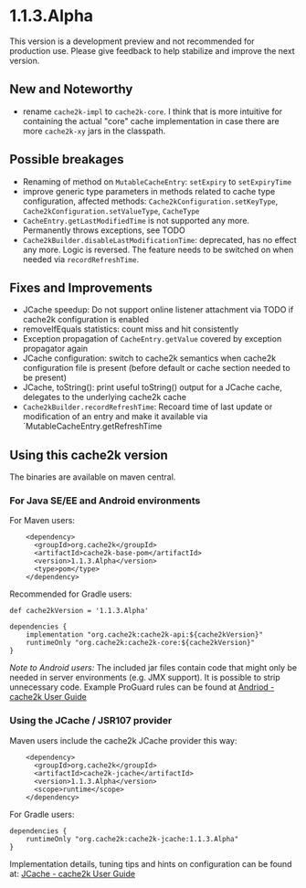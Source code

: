 # 1.1.3.Alpha

This version is a development preview and not recommended for production use. Please give feedback to help
stabilize and improve the next version.

## New and Noteworthy

- rename `cache2k-impl` to `cache2k-core`. I think that is more intuitive for containing the 
  actual "core" cache implementation in case there are more `cache2k-xy` jars in the classpath. 
  
## Possible breakages

- Renaming of method on `MutableCacheEntry`: `setExpiry` to `setExpiryTime`
- improve generic type parameters in methods related to cache type configuration, affected methods:
  `Cache2kConfiguration.setKeyType`, `Cache2kConfiguration.setValueType`, `CacheType`
- `CacheEntry.getLastModifiedTime` is not supported any more. Permanently throws exceptions, see TODO  
- `Cache2kBuilder.disableLastModificationTime`: deprecated, has no effect any more. 
  Logic is reversed. The feature needs to be switched on when needed via `recordRefreshTime`. 
  
## Fixes and Improvements

- JCache speedup: Do not support online listener attachment via TODO if cache2k configuration is enabled
- removeIfEquals statistics: count miss and hit consistently
- Exception propagation of `CacheEntry.getValue` covered by exception propagator again
- JCache configuration: switch to cache2k semantics when cache2k configuration file is present 
  (before default or cache section needed to be present)
- JCache, toString(): print useful toString() output for a JCache cache, delegates to the underlying cache2k cache 
- `Cache2kBuilder.recordRefreshTime`: Recoard time of last update or modification of an entry and make it
  available via `MutableCacheEntry.getRefreshTime  
  
  
## Using this cache2k version

The binaries are available on maven central.

### For Java SE/EE and Android environments

For Maven users:

````
    <dependency>
      <groupId>org.cache2k</groupId>
      <artifactId>cache2k-base-pom</artifactId>
      <version>1.1.3.Alpha</version>
      <type>pom</type>
    </dependency>
````

Recommended for Gradle users:

````
def cache2kVersion = '1.1.3.Alpha'

dependencies {
    implementation "org.cache2k:cache2k-api:${cache2kVersion}"
    runtimeOnly "org.cache2k:cache2k-core:${cache2kVersion}"
}
````

_Note to Android users:_ The included jar files contain code that might only be needed in server environments (e.g. JMX support).
It is possible to strip unnecessary code. Example ProGuard rules can be found at [Andriod - cache2k User Guide](https://cache2k.org/docs/latest/user-guide.html#android)

### Using the JCache / JSR107 provider

Maven users include the cache2k JCache provider this way:

````
    <dependency>
      <groupId>org.cache2k</groupId>
      <artifactId>cache2k-jcache</artifactId>
      <version>1.1.3.Alpha</version>
      <scope>runtime</scope>
    </dependency>
````

For Gradle users:

````
dependencies {
    runtimeOnly "org.cache2k:cache2k-jcache:1.1.3.Alpha"
}
````

Implementation details, tuning tips and hints on configuration can be found at: [JCache - cache2k User Guide](https://cache2k.org/docs/latest/user-guide.html#jcache)
